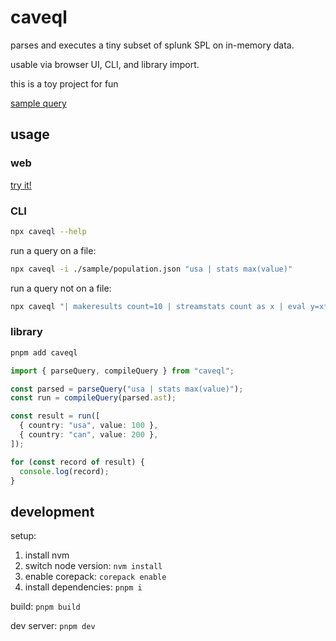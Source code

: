 # caveql

parses and executes a tiny subset of splunk SPL on in-memory data.

usable via browser UI, CLI, and library import.

this is a toy project for fun

[sample query](http://caveql.loga.nz/#a𥒅菍疃㤔𠏠𤒓𤿃𨁬𠬃𒈁𡜡嗺段𡽗𓈖𤹠𠻼𧳑䇝𡍢𤯚𥕬𧴽滋𢞢𢜗𒊅俒𡯬𤹮𥔖𣭆𤼨晒臛㐧𤟰𡲜㬬𣊫臭𤴞剒ꄨ食𠠖耙他墖燥怄宝𣅛𦮖䗠𥡏𦹓𢐱𨓈条銞𥴰𡶉𡩹𦛪𡦝鍦𥂇𐚦𣒣𤋪枣𢻿𧈯𓈟㵵𢋝鱆𢄻𡑎𣔐𒈤𧉮𠤚輂𣲹𢖜愳𒆑䯎𖥃㽟余𔒬𨂚𦷰𣹫𧝨錶𢴋𥸥命𒋤𖦰𣶈𨋁𣳮連𢦭𠣥𥌍䚾镚𠺜𠝵𧦌次𦅊槯𧃄𢛗ᕏ)

## usage

### web

[try it!](https://caveql.loga.nz/)

### CLI

```bash
npx caveql --help
```

run a query on a file:

```bash
npx caveql -i ./sample/population.json "usa | stats max(value)"
```

run a query not on a file:

```bash
npx caveql "| makeresults count=10 | streamstats count as x | eval y=x*x"
```

### library

```bash
pnpm add caveql
```

```ts
import { parseQuery, compileQuery } from "caveql";

const parsed = parseQuery("usa | stats max(value)");
const run = compileQuery(parsed.ast);

const result = run([
  { country: "usa", value: 100 },
  { country: "can", value: 200 },
]);

for (const record of result) {
  console.log(record);
}
```

## development

setup:

1. install nvm
1. switch node version: `nvm install`
1. enable corepack: `corepack enable`
1. install dependencies: `pnpm i`

build: `pnpm build`

dev server: `pnpm dev`
